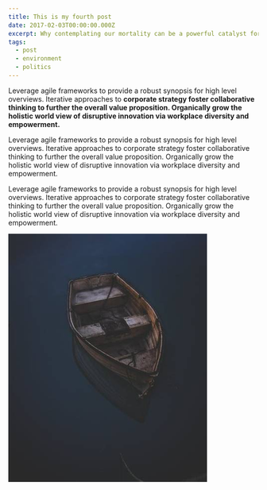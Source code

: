 ```yaml
---
title: This is my fourth post
date: 2017-02-03T00:00:00.000Z
excerpt: Why contemplating our mortality can be a powerful catalyst for change
tags:
  - post
  - environment
  - politics
---
```

Leverage agile frameworks to provide a robust synopsis for high level overviews. Iterative approaches to **corporate strategy foster collaborative thinking to further the overall value proposition. Organically grow the holistic world view of disruptive innovation via workplace diversity and empowerment.**



Leverage agile frameworks to provide a robust synopsis for high level overviews. Iterative approaches to corporate strategy foster collaborative thinking to further the overall value proposition. Organically grow the holistic world view of disruptive innovation via workplace diversity and empowerment.



Leverage agile frameworks to provide a robust synopsis for high level overviews. Iterative approaches to corporate strategy foster collaborative thinking to further the overall value proposition. Organically grow the holistic world view of disruptive innovation via workplace diversity and empowerment.



![amazing](/static/img/pexels-photo-2262800.jpeg "YTuhuhuu")